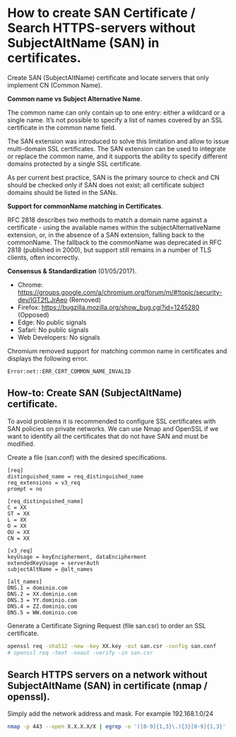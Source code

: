 # How to create SAN Certificate / Search HTTPS-servers without SubjectAltName (SAN) in certificates.
Create SAN (SubjectAltName) certificate and locate servers that only implement CN (Common Name).

**Common name vs Subject Alternative Name**.

The common name can only contain up to one entry: either a wildcard or a single name. It’s not possible to specify a list of names covered by an SSL certificate in the common name field.

The SAN extension was introduced to solve this limitation and allow to issue multi-domain SSL certificates. The SAN extension can be used to integrate or replace the common name, and it supports the ability to specify different domains protected by a single SSL certificate.

As per current best practice, SAN is the primary source to check and CN should be checked only if SAN does not exist; all certificate subject domains should be listed in the SANs.


**Support for commonName matching in Certificates**.

RFC 2818 describes two methods to match a domain name against a certificate - using the available names within the subjectAlternativeName extension, or, in the absence of a SAN extension, falling back to the commonName. The fallback to the commonName was deprecated in RFC 2818 (published in 2000), but support still remains in a number of TLS clients, often incorrectly.

**Consensus & Standardization** (01/05/2017).

- Chrome: https://groups.google.com/a/chromium.org/forum/m/#!topic/security-dev/IGT2fLJrAeo (Removed)
- Firefox: https://bugzilla.mozilla.org/show_bug.cgi?id=1245280 (Opposed)
- Edge: No public signals
- Safari: No public signals
- Web Developers: No signals

Chromium removed support for matching common name in certificates and displays the following error.
```
Error:net::ERR_CERT_COMMON_NAME_INVALID
```

## How-to: Create SAN (SubjectAltName) certificate.

To avoid problems it is recommended to configure SSL certificates with SAN policies on private networks. We can use Nmap and OpenSSL if we want to identify all the certificates that do not have SAN and must be modified.

Create a file (san.conf) with the desired specifications.
```
[req]
distinguished_name = req_distinguished_name
req_extensions = v3_req
prompt = no
 
[req_distinguished_name]
C = XX
ST = XX
L = XX
O = XX
OU = XX
CN = XX
 
[v3_req]
keyUsage = keyEncipherment, dataEncipherment
extendedKeyUsage = serverAuth
subjectAltName = @alt_names
 
[alt_names]
DNS.1 = dominio.com
DNS.2 = XX.dominio.com
DNS.3 = YY.dominio.com
DNS.4 = ZZ.dominio.com
DNS.5 = WW.dominio.com
```
Generate a Certificate Signing Request (file san.csr) to order an SSL certificate.
```bash
openssl req -sha512 -new -key XX.key -out san.csr -config san.conf
# openssl req -text -noout -verify -in san.csr
```

## Search HTTPS servers on a network without SubjectAltName (SAN) in certificate (nmap / openssl).
Simply add the network address and mask. For example 192.168.1.0/24
```bash
nmap -p 443 --open X.X.X.X/X | egrep -o '([0-9]{1,3}\.){3}[0-9]{1,3}' | xargs  -I {} sh -c "(echo | openssl s_client -showcerts -connect {}:443 2>/dev/null | openssl x509 -inform pem -noout -text | grep -q "DNS:") 2>/dev/null || (echo {} )"
```
